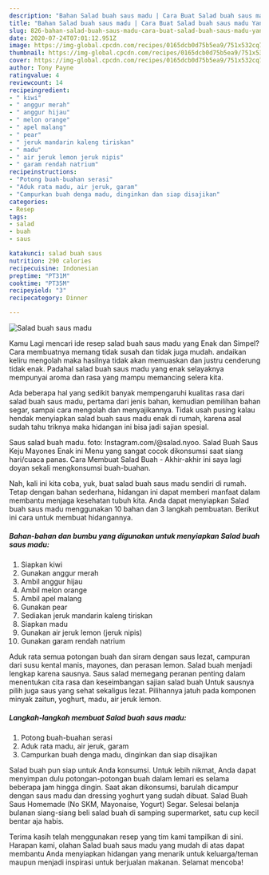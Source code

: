 ```yaml
---
description: "Bahan Salad buah saus madu | Cara Buat Salad buah saus madu Yang Sedap"
title: "Bahan Salad buah saus madu | Cara Buat Salad buah saus madu Yang Sedap"
slug: 826-bahan-salad-buah-saus-madu-cara-buat-salad-buah-saus-madu-yang-sedap
date: 2020-07-24T07:01:12.951Z
image: https://img-global.cpcdn.com/recipes/0165dcb0d75b5ea9/751x532cq70/salad-buah-saus-madu-foto-resep-utama.jpg
thumbnail: https://img-global.cpcdn.com/recipes/0165dcb0d75b5ea9/751x532cq70/salad-buah-saus-madu-foto-resep-utama.jpg
cover: https://img-global.cpcdn.com/recipes/0165dcb0d75b5ea9/751x532cq70/salad-buah-saus-madu-foto-resep-utama.jpg
author: Tony Payne
ratingvalue: 4
reviewcount: 14
recipeingredient:
- " kiwi"
- " anggur merah"
- " anggur hijau"
- " melon orange"
- " apel malang"
- " pear"
- " jeruk mandarin kaleng tiriskan"
- " madu"
- " air jeruk lemon jeruk nipis"
- " garam rendah natrium"
recipeinstructions:
- "Potong buah-buahan serasi"
- "Aduk rata madu, air jeruk, garam"
- "Campurkan buah denga madu, dinginkan dan siap disajikan"
categories:
- Resep
tags:
- salad
- buah
- saus

katakunci: salad buah saus 
nutrition: 290 calories
recipecuisine: Indonesian
preptime: "PT31M"
cooktime: "PT35M"
recipeyield: "3"
recipecategory: Dinner

---
```



![Salad buah saus madu](https://img-global.cpcdn.com/recipes/0165dcb0d75b5ea9/751x532cq70/salad-buah-saus-madu-foto-resep-utama.jpg)

Kamu Lagi mencari ide resep salad buah saus madu yang Enak dan Simpel? Cara membuatnya memang tidak susah dan tidak juga mudah. andaikan keliru mengolah maka hasilnya tidak akan memuaskan dan justru cenderung tidak enak. Padahal salad buah saus madu yang enak selayaknya mempunyai aroma dan rasa yang mampu memancing selera kita.

Ada beberapa hal yang sedikit banyak mempengaruhi kualitas rasa dari salad buah saus madu, pertama dari jenis bahan, kemudian pemilihan bahan segar, sampai cara mengolah dan menyajikannya. Tidak usah pusing kalau hendak menyiapkan salad buah saus madu enak di rumah, karena asal sudah tahu triknya maka hidangan ini bisa jadi sajian spesial.

Saus salad buah madu. foto: Instagram.com/@salad.nyoo. Salad Buah Saus Keju Mayones Enak ini Menu yang sangat cocok dikonsumsi saat siang hari/cuaca panas. Cara Membuat Salad Buah - Akhir-akhir ini saya lagi doyan sekali mengkonsumsi buah-buahan.


Nah, kali ini kita coba, yuk, buat salad buah saus madu sendiri di rumah. Tetap dengan bahan sederhana, hidangan ini dapat memberi manfaat dalam membantu menjaga kesehatan tubuh kita. Anda dapat menyiapkan Salad buah saus madu menggunakan 10 bahan dan 3 langkah pembuatan. Berikut ini cara untuk membuat hidangannya.

<!--inarticleads1-->

##### Bahan-bahan dan bumbu yang digunakan untuk menyiapkan Salad buah saus madu:

1. Siapkan  kiwi
1. Gunakan  anggur merah
1. Ambil  anggur hijau
1. Ambil  melon orange
1. Ambil  apel malang
1. Gunakan  pear
1. Sediakan  jeruk mandarin kaleng tiriskan
1. Siapkan  madu
1. Gunakan  air jeruk lemon (jeruk nipis)
1. Gunakan  garam rendah natrium


Aduk rata semua potongan buah dan siram dengan saus lezat, campuran dari susu kental manis, mayones, dan perasan lemon. Salad buah menjadi lengkap karena sausnya. Saus salad memegang peranan penting dalam menentukan cita rasa dan keseimbangan sajian salad buah Untuk sausnya pilih juga saus yang sehat sekaligus lezat. Pilihannya jatuh pada komponen minyak zaitun, yoghurt, madu, air jeruk lemon. 

<!--inarticleads2-->

##### Langkah-langkah membuat Salad buah saus madu:

1. Potong buah-buahan serasi
1. Aduk rata madu, air jeruk, garam
1. Campurkan buah denga madu, dinginkan dan siap disajikan


Salad buah pun siap untuk Anda konsumsi. Untuk lebih nikmat, Anda dapat menyimpan dulu potongan-potongan buah dalam lemari es selama beberapa jam hingga dingin. Saat akan dikonsumsi, barulah dicampur dengan saus madu dan dressing yoghurt yang sudah dibuat. Salad Buah Saus Homemade (No SKM, Mayonaise, Yogurt) Segar. Selesai belanja bulanan siang-siang beli salad buah di samping supermarket, satu cup kecil bentar aja habis. 

Terima kasih telah menggunakan resep yang tim kami tampilkan di sini. Harapan kami, olahan Salad buah saus madu yang mudah di atas dapat membantu Anda menyiapkan hidangan yang menarik untuk keluarga/teman maupun menjadi inspirasi untuk berjualan makanan. Selamat mencoba!
